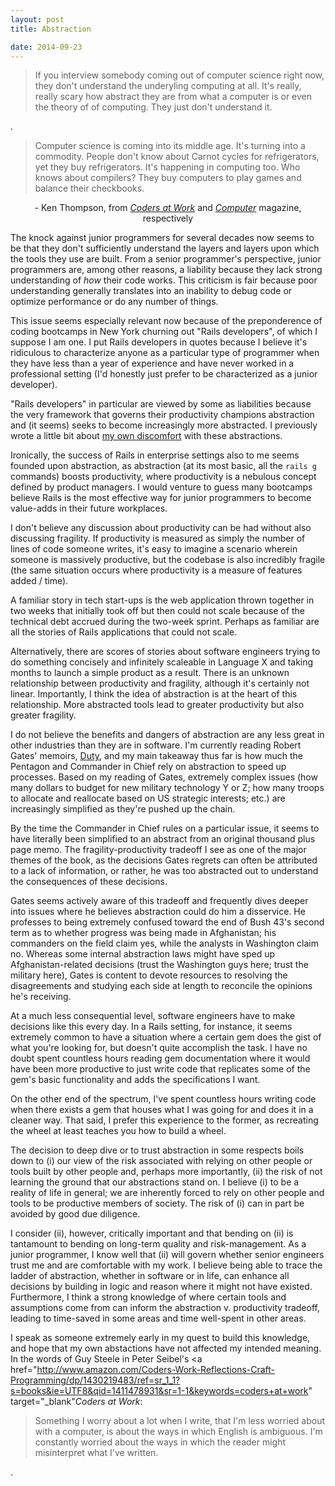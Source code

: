 ```yaml
---
layout: post
title: Abstraction

date: 2014-09-23
---
```


<blockquote> If you interview somebody coming out of computer science right now, they don't understand the underyling computing at all. It's really, really scary how abstract they are from what a computer is or even the theory of of computing. They just don't understand it. </blockquote>.

<blockquote>Computer science is coming into its middle age. It's turning into a commodity. People don't know about Carnot cycles for refrigerators, yet they buy refrigerators. It's happening in computing too. Who knows about compilers? They buy computers to play games and balance their checkbooks. </blockquote> 

<center> - Ken Thompson, from <a href="http://www.amazon.com/Coders-Work-Reflections-Craft-Programming/dp/1430219483" target="_blank"><i>Coders at Work</i></a> and <a href="http://genius.cat-v.org/ken-thompson/interviews/unix-and-beyond" target="_blank"><i>Computer</i></a> magazine, respectively </center>

The knock against junior programmers for several decades now seems to be that they don't sufficiently understand the layers and layers upon which the tools they use are built. From a senior programmer's perspective, junior programmers are, among other reasons, a liability because they lack strong understanding of <i>how</i> their code works. This criticism is fair because poor understanding generally translates into an inability to debug code or optimize performance or do any number of things. 

This issue seems especially relevant now because of the preponderence of coding bootcamps in New York churning out "Rails developers", of which I suppose I am one. I put Rails developers in quotes because I believe it's ridiculous to characterize anyone as a particular type of programmer when they have less than a year of experience and have never worked in a professional setting (I'd honestly just prefer to be characterized as a junior developer). 

"Rails developers" in particular are viewed by some as liabilities because the very framework that governs their productivity champions abstraction and (it seems) seeks to become increasingly more abstracted. I previously wrote a little bit about <a href="http://benbrostoff.github.io/2014/05/28/magiccurtain/" target="_blank"> my own discomfort</a> with these abstractions. 

Ironically, the success of Rails in enterprise settings also to me seems founded upon abstraction, as abstraction (at its most basic, all the `rails g` commands) boosts productivity, where productivity is a nebulous concept defined by product managers. I would venture to guess many bootcamps believe Rails is the most effective way for junior programmers to become value-adds in their future workplaces.

I don't believe any discussion about productivity can be had without also discussing fragility. If productivity is measured as simply the number of lines of code someone writes, it's easy to imagine a scenario wherein someone is massively productive, but the codebase is also incredibly fragile (the same situation occurs where productivity is a measure of features added / time). 

A familiar story in tech start-ups is the web application thrown together in two weeks that initially took off but then could not scale because of the technical debt accrued during the two-week sprint. Perhaps as familiar are all the stories of Rails applications that could not scale. 

Alternatively, there are scores of stories about software engineers trying to do something concisely and infinitely scaleable in Language X and taking months to launch a simple product as a result. There is an unknown relationship between productivity and fragility, although it's certainly not linear. Importantly, I think the idea of abstraction is at the heart of this relationship. More abstracted tools lead to greater productivity but also greater fragility.

I do not believe the benefits and dangers of abstraction are any less great in other industries than they are in software. I'm currently reading Robert Gates' memoirs, <a href="http://www.amazon.com/Duty-Memoirs-Secretary-at-War/dp/0307959473" target="_blank">Duty</a>, and my main takeaway thus far is how much the Pentagon and Commander in Chief rely on abstraction to speed up processes. Based on my reading of Gates, extremely complex issues (how many dollars to budget for new military technology Y or Z; how many troops to allocate and reallocate based on US strategic interests; etc.) are increasingly simplified as they're pushed up the chain. 

By the time the Commander in Chief rules on a particular issue, it seems to have literally been simplified to an abstract from an original thousand plus page memo. The fragility-productivity tradeoff I see as one of the major themes of the book, as the decisions Gates regrets can often be attributed to a lack of information, or rather, he was too abstracted out to understand the consequences of these decisions.

Gates seems actively aware of this tradeoff and frequently dives deeper into issues where he believes abstraction could do him a disservice. He professes to being extremely confused toward the end of Bush 43's second term as to whether progress was being made in Afghanistan; his commanders on the field claim yes, while the analysts in Washington claim no. Whereas some internal abstraction laws might have sped up Afghanistan-related decisions (trust the Washington guys here; trust the military here), Gates is content to devote resources to resolving the disagreements and studying each side at length to reconcile the opinions he's receiving.

At a much less consequential level, software engineers have to make decisions like this every day. In a Rails setting, for instance, it seems extremely common to have a situation where a certain gem does the gist of what you're looking for, but doesn't quite accomplish the task. I have no doubt spent countless hours reading gem documentation where it would have been more productive to just write code that replicates some of the gem's basic functionality and adds the specifications I want. 

On the other end of the spectrum, I've spent countless hours writing code when there exists a gem that houses what I was going for and does it in a cleaner way. That said, I prefer this experience to the former, as recreating the wheel at least teaches you how to build a wheel.

The decision to deep dive or to trust abstraction in some respects boils down to (i) our view of the risk associated with relying on other people or tools built by other people and, perhaps more importantly, (ii) the risk of not learning the ground that our abstractions stand on. I believe (i) to be a reality of life in general; we are inherently forced to rely on other people and tools to be productive members of society. The risk of (i) can in part be avoided by good due diligence.

I consider (ii), however, critically important and that bending on (ii) is tantamount to bending on long-term quality and risk-management. As a junior programmer, I know well that (ii) will govern whether senior engineers trust me and are comfortable with my work. I believe being able to trace the ladder of abstraction, whether in software or in life, can enhance all decisions by building in logic and reason where it might not have existed. Furthermore, I think a strong knowledge of where certain tools and assumptions come from can inform the abstraction v. productivity tradeoff, leading to time-saved in some areas and time well-spent in other areas.

I speak as someone extremely early in my quest to build this knowledge, and hope that my own abstactions have not affected my intended meaning. In the words of Guy Steele in Peter Seibel's <a href="http://www.amazon.com/Coders-Work-Reflections-Craft-Programming/dp/1430219483/ref=sr_1_1?s=books&ie=UTF8&qid=1411478931&sr=1-1&keywords=coders+at+work" target="_blank"<i>Coders at Work</i></a>:

<blockquote> Something I worry about a lot when I write, that I'm less worried about with a computer, is about the ways in which English is ambiguous. I'm constantly worried about the ways in which the reader might misinterpret what I've written. </blockquote>. 




